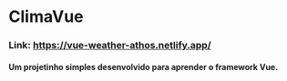 # ClimaVue

### Link: https://vue-weather-athos.netlify.app/

#### Um projetinho simples desenvolvido para aprender o framework Vue.


